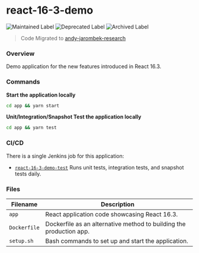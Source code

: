 # react-16-3-demo

![Maintained Label](https://img.shields.io/badge/Maintained-No-red?style=for-the-badge)
![Deprecated Label](https://img.shields.io/badge/Deprecated-Yes-lightgray?style=for-the-badge)
![Archived Label](https://img.shields.io/badge/Archived-Yes-lightgray?style=for-the-badge)

> Code Migrated to [andy-jarombek-research](https://github.com/AJarombek/andy-jarombek-research)

### Overview

Demo application for the new features introduced in React 16.3.

### Commands

**Start the application locally**

```bash
cd app && yarn start
```

**Unit/Integration/Snapshot Test the application locally**

```bash
cd app && yarn test
```

### CI/CD

There is a single Jenkins job for this application:

- [`react-16-3-demo-test`](http://jenkins.jarombek.io/job/prototypes/job/react-16-3-demo-test/) Runs 
unit tests, integration tests, and snapshot tests daily.

### Files

| Filename                 | Description                                                                |
|--------------------------|----------------------------------------------------------------------------|
| `app`                    | React application code showcasing React 16.3.                              |
| `Dockerfile`             | Dockerfile as an alternative method to building the production app.        |
| `setup.sh`               | Bash commands to set up and start the application.                         |
